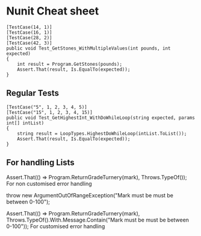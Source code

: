 # Nunit Cheat sheet
    [TestCase(14, 1)]
    [TestCase(16, 1)]
    [TestCase(28, 2)]
    [TestCase(42, 3)]
    public void Test_GetStones_WithMultipleValues(int pounds, int expected)
    {
        int result = Program.GetStones(pounds);
        Assert.That(result, Is.EqualTo(expected));
    }
## Regular Tests 
    [TestCase("5", 1, 2, 3, 4, 5)]
    [TestCase("15", 1, 2, 3, 4, 15)]
    public void Test_GetHighestInt_WithDoWhileLoop(string expected, params int[] intList)
    {
        string result = LoopTypes.HighestDoWhileLoop(intList.ToList());
        Assert.That(result, Is.EqualTo(expected));
    }
## For handling Lists

Assert.That(() => Program.ReturnGradeTurnery(mark), Throws.TypeOf<ArgumentOutOfRangeException>());
For non customised error handling

throw new ArgumentOutOfRangeException("Mark must be must be between 0-100");


Assert.That(() => Program.ReturnGradeTurnery(mark), Throws.TypeOf<ArgumentOutOfRangeException>().With.Message.Contain("Mark must be must be between 0-100"));
For customised error handling
